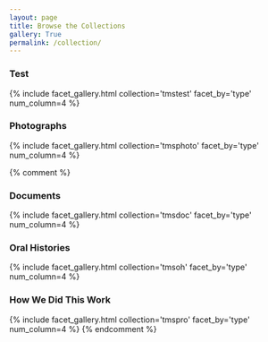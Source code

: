 ```yaml
---
layout: page
title: Browse the Collections
gallery: True
permalink: /collection/
---
```


### Test

{% include facet_gallery.html collection='tmstest' facet_by='type'  num_column=4 %}

### Photographs

{% include facet_gallery.html collection='tmsphoto' facet_by='type'  num_column=4 %}

{% comment %}

### Documents

{% include facet_gallery.html collection='tmsdoc' facet_by='type'  num_column=4 %}

### Oral Histories

{% include facet_gallery.html collection='tmsoh' facet_by='type'  num_column=4 %}

### How We Did This Work

{% include facet_gallery.html collection='tmspro' facet_by='type'  num_column=4 %}
{% endcomment %}
